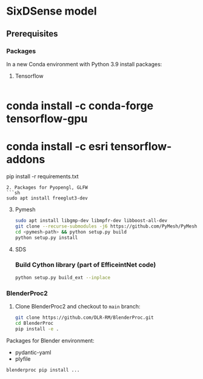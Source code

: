 # SixDSense model

## Prerequisites
### Packages
In a new Conda environment with Python 3.9 install packages:
1. Tensorflow
   ```sh
#   conda install -c conda-forge tensorflow-gpu
#   conda install -c esri tensorflow-addons
   pip install -r requirements.txt
   ```
2. Packages for Pyopengl, GLFW
   ```sh
   sudo apt install freeglut3-dev
   ```
3. Pymesh
    ```sh
    sudo apt install libgmp-dev libmpfr-dev libboost-all-dev
    git clone --recurse-submodules -j6 https://github.com/PyMesh/PyMesh.git <pymesh-path>
    cd <pymesh-path> && python setup.py build
    python setup.py install
    ```
4. SDS
   ### Build Cython library (part of EfficeintNet code)
   ```sh
   python setup.py build_ext --inplace
   ```

### BlenderProc2
1. Clone BlenderProc2 and checkout to `main` branch:
    ```sh
    git clone https://github.com/DLR-RM/BlenderProc.git
    cd BlenderProc
    pip install -e .
    ```


Packages for Blender environment:
 - pydantic-yaml
 - plyfile

```sh
blenderproc pip install ...
```

